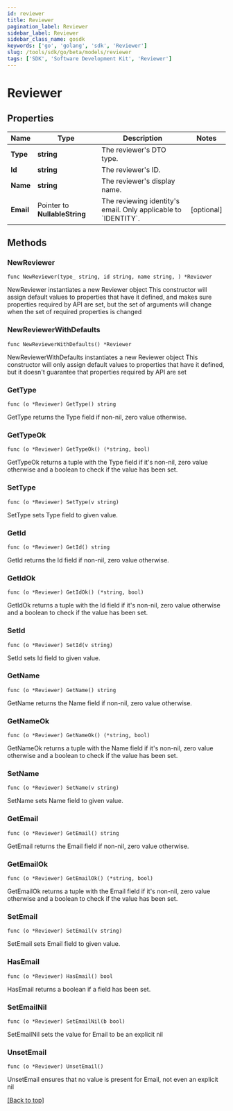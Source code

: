 ```yaml
---
id: reviewer
title: Reviewer
pagination_label: Reviewer
sidebar_label: Reviewer
sidebar_class_name: gosdk
keywords: ['go', 'golang', 'sdk', 'Reviewer'] 
slug: /tools/sdk/go/beta/models/reviewer
tags: ['SDK', 'Software Development Kit', 'Reviewer']
---
```


# Reviewer

## Properties

Name | Type | Description | Notes
------------ | ------------- | ------------- | -------------
**Type** |  **string** | The reviewer&#39;s DTO type. | 
**Id** |  **string** | The reviewer&#39;s ID. | 
**Name** |  **string** | The reviewer&#39;s display name. | 
**Email** |  Pointer to **NullableString** | The reviewing identity&#39;s email. Only applicable to &#x60;IDENTITY&#x60;. | [optional] 

## Methods

### NewReviewer

`func NewReviewer(type_ string, id string, name string, ) *Reviewer`

NewReviewer instantiates a new Reviewer object
This constructor will assign default values to properties that have it defined,
and makes sure properties required by API are set, but the set of arguments
will change when the set of required properties is changed

### NewReviewerWithDefaults

`func NewReviewerWithDefaults() *Reviewer`

NewReviewerWithDefaults instantiates a new Reviewer object
This constructor will only assign default values to properties that have it defined,
but it doesn't guarantee that properties required by API are set

### GetType

`func (o *Reviewer) GetType() string`

GetType returns the Type field if non-nil, zero value otherwise.

### GetTypeOk

`func (o *Reviewer) GetTypeOk() (*string, bool)`

GetTypeOk returns a tuple with the Type field if it's non-nil, zero value otherwise
and a boolean to check if the value has been set.

### SetType

`func (o *Reviewer) SetType(v string)`

SetType sets Type field to given value.


### GetId

`func (o *Reviewer) GetId() string`

GetId returns the Id field if non-nil, zero value otherwise.

### GetIdOk

`func (o *Reviewer) GetIdOk() (*string, bool)`

GetIdOk returns a tuple with the Id field if it's non-nil, zero value otherwise
and a boolean to check if the value has been set.

### SetId

`func (o *Reviewer) SetId(v string)`

SetId sets Id field to given value.


### GetName

`func (o *Reviewer) GetName() string`

GetName returns the Name field if non-nil, zero value otherwise.

### GetNameOk

`func (o *Reviewer) GetNameOk() (*string, bool)`

GetNameOk returns a tuple with the Name field if it's non-nil, zero value otherwise
and a boolean to check if the value has been set.

### SetName

`func (o *Reviewer) SetName(v string)`

SetName sets Name field to given value.


### GetEmail

`func (o *Reviewer) GetEmail() string`

GetEmail returns the Email field if non-nil, zero value otherwise.

### GetEmailOk

`func (o *Reviewer) GetEmailOk() (*string, bool)`

GetEmailOk returns a tuple with the Email field if it's non-nil, zero value otherwise
and a boolean to check if the value has been set.

### SetEmail

`func (o *Reviewer) SetEmail(v string)`

SetEmail sets Email field to given value.

### HasEmail

`func (o *Reviewer) HasEmail() bool`

HasEmail returns a boolean if a field has been set.

### SetEmailNil

`func (o *Reviewer) SetEmailNil(b bool)`

 SetEmailNil sets the value for Email to be an explicit nil

### UnsetEmail
`func (o *Reviewer) UnsetEmail()`

UnsetEmail ensures that no value is present for Email, not even an explicit nil

[[Back to top]](#) 


